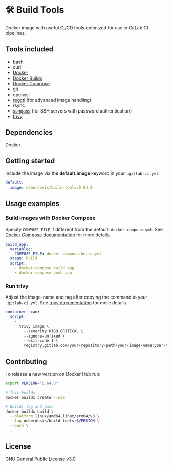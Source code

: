 # 🛠️ Build Tools

Docker image with useful CI/CD tools optimized for use in GitLab CI pipelines.

## Tools included

- bash
- curl
- [Docker](https://docs.docker.com/engine/reference/commandline/cli/)
- [Docker Buildx](https://docs.docker.com/build/architecture/#buildx)
- [Docker Compose](https://docs.docker.com/get-started/08_using_compose/)
- git
- openssl
- [regctl](https://github.com/regclient/regclient) (for advanced image handling)
- rsync
- [sshpass](https://www.redhat.com/sysadmin/ssh-automation-sshpass) (for SSH servers with password authentication)
- [trivy](https://aquasecurity.github.io/trivy/v0.45/)

## Dependencies

Docker

## Getting started

Include the image via the **default.image** keyword in your `.gitlab-ci.yml`:

```yaml
default:
  image: ueberdosis/build-tools:0.64.0
```

## Usage examples

### Build images with Docker Compose

Specify `COMPOSE_FILE` if different from the default: `docker-compose.yml`. See [Docker Compose documentation](https://docs.docker.com/compose/compose-file/build/) for more details.

```yaml
build_app:
  variables:
    COMPOSE_FILE: docker-compose.build.yml
  stage: build
  script:
    - docker-compose build app
    - docker-compose push app
```

### Run trivy

Adjust the image-name and tag after copying the command to your `.gitlab-ci.yml`. See [trivy documentation](https://aquasecurity.github.io/trivy/v0.45/docs/target/container_image/) for more details.

```yaml
container_scan:
  script:
    - |
      trivy image \
        --severity HIGH,CRITICAL \
        --ignore-unfixed \
        --exit-code 1 \
        registry.gitlab.com/your-repository-path/your-image-name:your-tag
```

## Contributing

To release a new version on Docker Hub run:

```bash
export VERSION="0.64.0"

# Init buildx
docker buildx create --use

# Build, tag and push
docker buildx build \
  --platform linux/amd64,linux/arm64/v8 \
  --tag ueberdosis/build-tools:$VERSION \
  --push \
  .
```

## License

GNU General Public License v3.0
